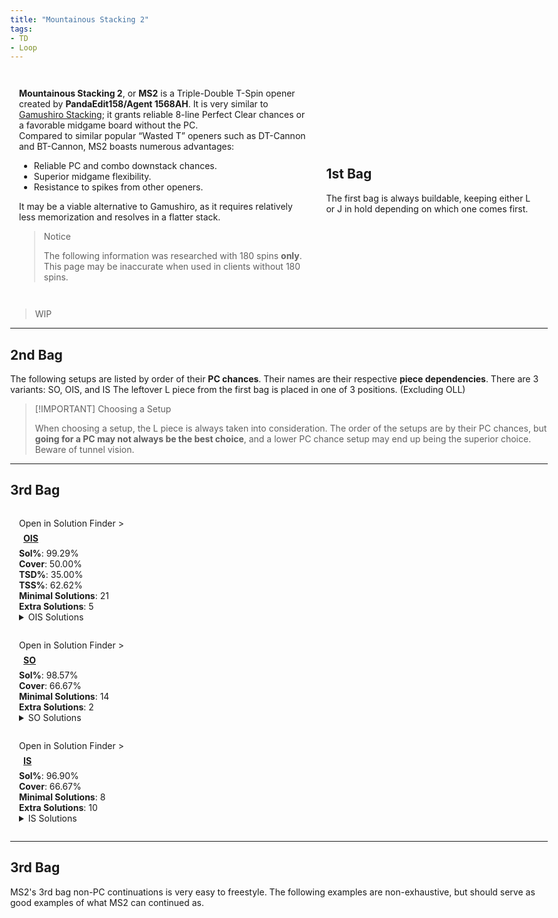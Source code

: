 ```yaml
---
title: "Mountainous Stacking 2"
tags:
- TD
- Loop
---
```

<head>
<meta name="description" content="Mountatinous Stacking 2, a Triple-Double opener by PandaEdit158/Agent 1568AH.">
</head>
<style>
    html{
        display: flex;
        justify-content: center;
        width: 100vw;
        height: 100vh;
    }
    body{
        width: 100vw;
        max-width: 1500px;
    }
    article{
        padding: 0 1em;
    }
    #intro{
        display: grid;
        grid-template-areas: 'text image';
        grid-template-columns: 1fr 0.75fr;
        place-items: center;
    }
    #intro-text{
        padding: 1em;
    }
    #bag-1{
        padding: 1em;
        grid-area: image;
    }
    .only-for-mobile{
        display: none;
    }
    .stat{
        width: 100%;
    }
    .setup-body{
        padding: 1em;
        position: relative;
    }
    .setup-body h3{
        margin: 0.5em;
        font-size: 1em;
        width: auto;
    }
    .setup-body h3 img{
        height: 2em;
        width: 2em;
    }
    .setup-details{
        display: grid;
        grid-template-areas: "info conts";
    }
    .setup-info{
        grid-area: info;
    }
    .fumen-image{
        outline: 1px solid var(--outlinegray);
    }
    .setup-continuations{
        grid-area: conts;
        display: inline-flex;
        flex-wrap: wrap;
        justify-content: center;
        align-items: center;
    }
    .setup-continuations .fumen-figure{
        margin: 0.125em;
    }
    @media all and (max-width: 900px){
        #intro{
            display: flex;
            flex-direction: column;
        }
        #bag-1{
            display: block;
        }
        .only-for-mobile{
            display: block;
        }
    }
    @media all and (max-width: 500px){
        #configs{
            margin: 0 0.5em;
        }
    }
</style>
<div id="intro">
    <div id="intro-text">
        <p>
            <strong>Mountainous Stacking 2</strong>, or <strong>MS2</strong> is a Triple-Double T-Spin opener created by <strong>PandaEdit158/Agent 1568AH</strong>. It is very similar to <a href="/h-docs/openers/Gamushiro-Stacking/">Gamushiro Stacking</a>; it grants reliable 8-line Perfect Clear chances or a favorable midgame board without the PC.<br>
            Compared to similar popular “Wasted <span class="mino">T</span>” openers such as DT-Cannon and BT-Cannon, MS2 boasts numerous advantages:
            <ul>
                <li>Reliable PC and combo downstack chances.</li>
                <li>Superior midgame flexibility.</li>
                <li>Resistance to spikes from other openers.</li>
            </ul>
        </p>
        <p>
            It may be a viable alternative to Gamushiro, as it requires relatively less memorization and resolves in a flatter stack.
        </p>
        <blockquote class="danger-callout">
        <p>Notice</p>
        <p>The following information was researched with 180 spins <strong>only</strong>. This page may be inaccurate when used in clients without 180 spins.</p>
        </blockquote>
    </div>
    <hr class="only-for-mobile">
    <div id="bag-1">
        <p>
            <h2 style="width:100%">1st Bag</h2>
            <p>The first bag is always buildable, keeping either <span class="mino">L</span> or <span class="mino">J</span> in hold depending on which one comes first.</p>
        </p>
        <center>
            <figfumen src="v115@9gwhQ4HewhR4DewwBewhg0Q4AeBtxwRpwhi0AeBtww?RpJeAgWPBCSZTASoeRASICvDFbcYCz7XRASom2AwngHBFbU?fD1uMoDBkkrDFb82Dmoo2AJv0TASoF5DSsjXEFb82Dzoo2A?jX5aEJ3MXEFHhAA" size="33">
        </center>
    </div>
</div>
<blockquote class="warning-callout">
    <p>WIP</p>
</blockquote>

---
## 2nd Bag
The following setups are listed by order of their **PC chances**. Their names are their respective **piece dependencies**. There are 3 variants: <span class="mino">SO</span>, <span class="mino">OIS</span>, and <span class="mino">IS</span>
The leftover <span class="mino">L</span> piece from the first bag is placed in one of 3 positions. <span style="color: var(--graygray)">(Excluding OLL)</span>
<center><div>
<figfumen src="v115@fgglIeglIehlHeB8HeC8DeA8BeC8AeJ8AeE8JeAgWJ?AGXyTASICMCzAAAA" height="8">
<figfumen src="v115@vgglIeglCeB8DehlBeC8DeA8BeC8AeJ8AeE8JeAgWI?AGXyTASIbgC" height="8">
<figfumen src="v115@6ghlAeB8FeglAeC8DeA8glAeC8AeJ8AeE8JeAgWIAG?XyTASoktC" height="8">
</div></center>

> [!IMPORTANT] Choosing a Setup
> 
> When choosing a setup, the <span class="mino">L</span> piece is always taken into consideration. The order of the setups are by their PC chances, but **going for a PC may not always be the best choice**, and a lower PC chance setup may end up being the superior choice. Beware of tunnel vision.

---

## 3rd Bag
<div class="setup-body">
	<div class="solution-finder-nav" onclick="console.log('panning!')"><span class="nav-text">Open in Solution Finder</span> ></div>
    <a href="#ois"><h3 id="ois" class="setup-title"><span class="mino">OIS</span></h3></a>
    <div class="setup-details">
            <fumen src="v115@VghlGewhhlGewhhlh0Eewhhlg0DeR4whB8g0AeBtR4?RpC8BeBtA8RpC8AeJ8AeE8JeAgH" class="setup-image" height="10">
            <div class="setup-stats">
                <div class="stat"><strong>Sol%</strong>: 
                    <span title="5004/5040" class="with180">99.29%</span>
                </div>
                <div class="stat"><strong>Cover</strong>: 50.00%</div>
                <div class="stat"><strong>TSD%</strong>: 35.00%</div>
                <div class="stat"><strong>TSS%</strong>: 62.62%</div>
                <div title="Number of solutions needed to maximize PC chances." class="stat"><strong>Minimal Solutions</strong>: <span class="with180">21</span></div>
                <div title="Number of optional solutions to use for extra T-Spins." class="stat"><strong>Extra Solutions</strong>: 5</div>
		</div>
    </div>
    <details>
        <summary><span class="mino">OIS</span> Solutions</summary>
        <div>
            <h3>Minimals</h3>
            <!-- TODO: make a fumen gallery partial that takes in the fumens (and cover, save, etc.) Instead of spamming figures-->
            <div class="solutions with180">
                <figure class="fumen-figure"><fumen src="v115@zgB8g0zhhlC8i0R4AtglE8R4BtglD8ywAtG8wwF8Je?AgH" height="6" size="16"><figcaption>Cover: 39.29%<br>Save: O</ficaption></figure>
                <figure class="fumen-figure"><fumen src="v115@zgB8Rph0ywC8Rpg0R4wwglE8R4ilD8zhG8g0F8JeAg?H" height="6" size="16"><figcaption>Cover: 24.44%<br>Save: Z</ficaption></figure>
                <figure class="fumen-figure"><fumen src="v115@zgB8zhAtRpC8i0BtRpE8g0AtilD8ywglG8wwF8JeAg?H" height="6" size="16"><figcaption>Cover: 23.77%<br>Save: S</ficaption></figure>
                <figure class="fumen-figure"><fumen src="v115@zgB8ilzhC8glywg0RpE8R4g0RpD8R4h0G8wwF8JeAg?H" height="6" size="16"><figcaption>Cover: 20.08%<br>Save: Z</ficaption></figure>
                <figure class="fumen-figure"><fumen src="v115@zgB8g0BtzhC8i0hlRpE8BtglRpD8ywglG8wwF8JeAg?H" height="6" size="16"><figcaption>Cover: 19.40%<br>Save: S</ficaption></figure>
                <figure class="fumen-figure"><fumen src="v115@zgB8Rpg0R4hlC8Rpi0AtglE8R4BtglD8ywAtG8wwF8?JeAgH" height="6" size="16"><figcaption>Cover: 19.05%<br>Save: I</ficaption></figure>
                <figure class="fumen-figure"><fumen src="v115@zgB8Rph0Q4hlC8Rpg0wwR4glE8ywQ4glD8zhG8g0F8?JeAgH" height="6" size="16"><figcaption>Cover: 17.78%<br>Save: Z</ficaption></figure>
                <figure class="fumen-figure"><fumen src="v115@zgB8Rpzhg0C8RpBtR4g0E8wwBth0D8xwR4G8wwF8Je?AgH" height="6" size="16"><figcaption>Cover: 14.60%<br>Save: L</ficaption></figure>
                <figure class="fumen-figure"><fumen src="v115@zgB8ilzhC8glQ4i0RpE8ywRpD8R4wwg0G8Q4F8JeAg?H" height="6" size="16"><figcaption>Cover: 13.57%<br>Save: Z</ficaption></figure>
                <figure class="fumen-figure"><fumen src="v115@zgB8Rpzhg0C8RpBtR4g0E8wwR4h0D8xwBtG8wwF8Je?AgH" height="6" size="16"><figcaption>Cover: 10.48%<br>Save: L</ficaption></figure>
                <figure class="fumen-figure"><fumen src="v115@zgB8RpBti0C8RpwwBtR4E8xwR4g0D8zhG8wwF8JeAg?H" height="6" size="16"><figcaption>Cover: 9.52%<br>Save: L</ficaption></figure>
                <figure class="fumen-figure"><fumen src="v115@zgB8RpilR4C8RpglAti0E8BtR4g0D8zhG8AtF8JeAg?H" height="6" size="16"><figcaption>Cover: 9.52%<br>Save: T</ficaption></figure>
                <figure class="fumen-figure"><fumen src="v115@zgB8ywR4Atg0C8zhBtg0E8R4Ath0D8wwilG8glF8Je?AgH" height="6" size="16"><figcaption>Cover: 8.89%<br>Save: O</ficaption></figure>
                <figure class="fumen-figure"><fumen src="v115@zgB8i0zhC8BtQ4hlRpE8R4glRpD8BtQ4glG8g0F8Je?AgH" height="6" size="16"><figcaption>Cover: 8.89%<br>Save: T</ficaption></figure>
                <figure class="fumen-figure"><fumen src="v115@zgB8g0ywAtRpC8i0BtRpE8R4ilD8R4AtglG8wwF8Je?AgH" height="6" size="16"><figcaption>Cover: 8.10%<br>Save: I</ficaption></figure>
                <figure class="fumen-figure"><fumen src="v115@zgB8ywQ4ilC8i0R4RpE8g0AtQ4RpD8wwBtglG8AtF8?JeAgH" height="6" size="16"><figcaption>Cover: 7.14%<br>Save: I</ficaption></figure>
                <figure class="fumen-figure"><fumen src="v115@zgB8Q4hlzhC8R4glAtg0RpE8Btg0RpD8Q4Ath0G8gl?F8JeAgH" height="6" size="16"><figcaption>Cover: 6.67%<br>Save: T</ficaption></figure>
                <figure class="fumen-figure"><fumen src="v115@zgB8Q4BthlRpC8R4BtglRpE8wwzhD8Q4xwglG8wwF8?JeAgH" height="6" size="16"><figcaption>Cover: 6.35%<br>Save: J</ficaption></figure>
                <figure class="fumen-figure"><fumen src="v115@zgB8ilAtg0RpC8glQ4Btg0RpE8AtzhD8R4h0G8Q4F8?JeAgH" height="6" size="16"><figcaption>Cover: 4.13%<br>Save: T</ficaption></figure>
                <figure class="fumen-figure"><fumen src="v115@zgB8Q4i0ilC8R4whg0AtRpE8whBtRpD8Q4whAtglG8?whF8JeAgH" height="6" size="16"><figcaption>Cover: 3.81%<br>Save: T</ficaption></figure>
                <figure class="fumen-figure"><fumen src="v115@zgB8g0ywBtglC8i0R4BtE8R4ilD8zhG8wwF8JeAgH" height="6" size="16"><figcaption>Cover: 3.17%<br>Save: O</ficaption></figure>
            </div>
            <h3>Extras</h3>
            <div class="solutions with180">
                <figure class="fumen-figure"><fumen src="v115@zgB8ilzhC8glQ4ywRpE8i0RpD8R4wwg0G8Q4F8JeAg?H" height="6" size="16"><figcaption>Cover: 15.56%<br>Save: Z</ficaption></figure>
                <figure class="fumen-figure"><fumen src="v115@zgB8Rph0BtglC8Rpg0Q4ilE8g0R4BtD8ywQ4G8wwF8?JeAgH" height="6" size="16"><figcaption>Cover: 11.98%<br>Save: I</ficaption></figure>
                <figure class="fumen-figure"><fumen src="v115@zgB8zhBtglC8i0Q4ilE8g0R4BtD8ywQ4G8wwF8JeAg?H" height="6" size="16"><figcaption>Cover: 11.59%<br>Save: O</ficaption></figure>
                <figure class="fumen-figure"><fumen src="v115@zgB8i0Q4ilC8zhglRpE8g0R4RpD8ywQ4G8wwF8JeAg?H" height="6" size="16"><figcaption>Cover: 2.54%<br>Save: Z</ficaption></figure>
                <figure class="fumen-figure"><fumen src="v115@zgB8Rpzhg0C8RpBtR4g0E8wwR4h0D8xwBtG8wwF8Je?AgH" height="6" size="16"><figcaption>Cover: 10.48%<br>Save: L</ficaption></figure>
            </div>
        </div>
    </details>
</div>
<div class="setup-body">
    <div class="solution-finder-nav" onclick="console.log('panning!')"><span class="nav-text">Open in Solution Finder</span> ></div>
    <a href="#so"><h3 id="so" class="setup-title"><span class="mino">SO</span></h3></a>
    <div class="setup-details">
        <fumen src="v115@fgh0RpFeg0Q4RpBeglBewhg0R4CeilwhB8Q4AeBtil?whC8BeBtA8glwhC8AeJ8AeE8JeAgH" class="setup-image" height="10">
        <div class="setup-stats">
            <div class="stat"><strong>Sol%</strong>: <span title="4968/5040">98.57%</span></div>
            <div class="stat"><strong>Cover</strong>: 66.67%</div>
            <div class="stat"><strong>Minimal Solutions</strong>: 14</div>
            <div class="stat"><strong>Extra Solutions</strong>: 2</div>
        </div>
    </div>
    <details>
        <summary><span class="mino">SO</span> Solutions</summary>
        <div>
            <h3>Minimals</h3>
            <div class="solutions with180">
                <figure class="fumen-figure">
                    <fumen src="v115@zgzhili0D8glR4Rpg0D8R4A8RpD8ywH8wwE8JeAgH" height="6" size="16">
                    <figcaption>Cover: 40.18%<br>Save: Z</ficaption>
                </figure>
                <figure class="fumen-figure">
                    <fumen src="v115@zgzhh0AtglRpD8g0BtglRpD8g0AtA8hlD8ywH8wwE8?JeAgH" height="6" size="16">
                    <figcaption>Cover: 35.19%<br>Save: S</ficaption>
                </figure>
                <figure class="fumen-figure">
                    <fumen src="v115@zgzhi0ilD8Rpg0glR4D8RpA8R4D8ywH8wwE8JeAgH" height="6" size="16">
                    <figcaption>Cover: 31.80%<br>Save: Z</ficaption>
                </figure>
                <figure class="fumen-figure">
                    <fumen src="v115@zgzhh0AtilD8g0BtglR4D8g0AtA8R4D8ywH8wwE8Je?AgH" height="6" size="16">
                    <figcaption>Cover: 31.32%<br>Save: O</ficaption>
                </figure>
                <figure class="fumen-figure">
                    <fumen src="v115@zgzhg0R4glRpD8i0glRpD8R4A8hlD8ywH8wwE8JeAg?H" height="6" size="16">
                    <figcaption>Cover: 31.24%<br>Save: Z</ficaption>
                </figure>
                <figure class="fumen-figure">
                    <fumen src="v115@zgzhRpglg0R4D8ili0D8RpA8R4D8ywH8wwE8JeAgH" height="6" size="16">
                    <figcaption>Cover: 21.9%<br>Save: Z</ficaption>
                </figure>
                <figure class="fumen-figure">
                    <fumen src="v115@zgzhh0AtglRpD8g0BtglRpD8R4A8hlD8R4AtH8g0E8?JeAgH" height="6" size="16">
                    <figcaption>Cover: 20.29%<br>Save: T</ficaption>
                </figure>
                <figure class="fumen-figure">
                    <fumen src="v115@zgzhRpglh0AtD8ilg0BtD8RpA8g0AtD8ywH8wwE8Je?AgH" height="6" size="16">
                    <figcaption>Cover: 19.73%<br>Save: S</ficaption>
                </figure>
                <figure class="fumen-figure">
                    <fumen src="v115@zgzhQ4ilRpD8R4BtRpD8wwQ4A8BtD8xwglH8wwE8Je?AgH" height="6" size="16">
                    <figcaption>Cover: 14.65%<br>Save: J</ficaption>
                </figure>
                <figure class="fumen-figure">
                    <fumen src="v115@zgzhili0D8ywRpg0D8R4A8RpD8R4wwH8glE8JeAgH" height="6" size="16">
                    <figcaption>Cover: 12.40%<br>Save: Z</ficaption>
                </figure>
                <figure class="fumen-figure">
                    <fumen src="v115@zgzhilh0AtD8ywg0BtD8R4A8g0AtD8R4wwH8glE8Je?AgH" height="6" size="16">
                    <figcaption>Cover: 9.02%<br>Save: O</ficaption>
                </figure>
                <figure class="fumen-figure">
                    <fumen src="v115@zgzhwwilRpD8Q4glBtRpD8R4A8BtD8xwQ4H8wwE8Je?AgH" height="6" size="16">
                    <figcaption>Cover: 4.19%<br>Save: J</ficaption>
                </figure>
                <figure class="fumen-figure">
                    <fumen src="v115@zgzhwwRph0AtD8Q4Rpg0BtD8R4A8g0AtD8xwQ4H8ww?E8JeAgH" height="6" size="16">
                    <figcaption>Cover: 4.19%<br>Save: L</ficaption>
                </figure>
                <figure class="fumen-figure">
                    <fumen src="v115@zgzhwwg0BtRpD8Q4i0RpD8R4A8BtD8xwQ4H8wwE8Je?AgH" height="6" size="16">
                    <figcaption>Cover: 2.58%<br>Save: L</ficaption>
                </figure>
                </div>
                <h3>Extras</h3>
                <div class="solutions with180">
                <figure class="fumen-figure">
                    <fumen src="v115@zgzhh0AtRpglD8g0BtilD8g0AtA8RpD8ywH8wwE8Je?AgH" height="6" size="16">
                    <figcaption>Cover: 17.8%<br>Save: S</ficaption>
                </figure>
                <figure class="fumen-figure">
                    <fumen src="v115@zgzhglg0BtRpD8gli0RpD8hlA8BtD8ywH8wwE8JeAg?H" height="6" size="16">
                    <figcaption>Cover: 12.9%<br>Save: S</ficaption>
                </figure>
            </div>
        </div>
    </details>
</div>
<div class="setup-body">
    <div class="solution-finder-nav" onclick="console.log('panning!')"><span class="nav-text">Open in Solution Finder</span> ></div>
    <a href="#is"><h3 id="is" class="setup-title"><span class="mino">IS</span></h3></a>
    <div class="setup-details">
        <fumen src="v115@ngR4Rph0BeglR4whRpg0CeilwhB8g0AeBtilwhC8Be?BtA8glwhC8AeJ8AeE8JeAgH" class="setup-image" height="10">
        <div class="setup-stats">
            <div class="stat"><strong>Sol%</strong>: 
                <span title="4884/5040">96.90%</span>
            </div>
            <div class="stat"><strong>Cover</strong>: 66.67%</div>
            <div class="stat"><strong>Minimal Solutions</strong>: 8</div>
            <div class="stat"><strong>Extra Solutions</strong>: 10</div>
        </div>
    </div>
    <details>
        <summary><span class="mino">IS</span> Solutions</summary>
        <div>
            <h3>Minimals</h3>
            <div class="solutions">
            <figure class="fumen-figure"><fumen src="v115@zgRpg0zhilRpi0R4glF8R4G8ywH8wwE8JeAgH" height="6" size="16"><figcaption>Cover: 61.18%<br>Save: Z</ficaption></figure>
            <figure class="fumen-figure"><fumen src="v115@zgRpilg0zhRpglBti0F8BtG8ywH8wwE8JeAgH" height="6" size="16"><figcaption>Cover: 53.93%<br>Save: S</ficaption></figure>
            <figure class="fumen-figure"><fumen src="v115@zgg0zhRpili0BtRpglF8BtG8ywH8wwE8JeAgH" height="6" size="16"><figcaption>Cover: 51.23%<br>Save: S</ficaption></figure>
            <figure class="fumen-figure"><fumen src="v115@zgRpQ4ywzhRpR4wwilF8h0G8Q4g0glH8g0E8JeAgH" height="6" size="16"><figcaption>Cover: 25.55%<br>Save: Z</ficaption></figure>
            <figure class="fumen-figure"><fumen src="v115@zgRpzhAtilRpywBtglF8h0G8wwg0AtH8g0E8JeAgH" height="6" size="16"><figcaption>Cover: 25.55%<br>Save: S</ficaption></figure>
            <figure class="fumen-figure"><fumen src="v115@zgRpQ4ywAtilRpR4wwBtglF8h0G8Q4g0AtH8g0E8Je?AgH" height="6" size="16"><figcaption>Cover: 20.64%<br>Save: I</ficaption></figure>
            <figure class="fumen-figure"><fumen src="v115@zgRpzhAtilRpi0BtglF8R4G8R4AtH8g0E8JeAgH" height="6" size="16"><figcaption>Cover: 18.67%<br>Save: T</ficaption></figure>
            <figure class="fumen-figure"><fumen src="v115@zgRpQ4i0AtilRpR4whBtglF8whAtG8Q4whg0H8whE8?JeAgH" height="6" size="16"><figcaption>Cover: 14.74%<br>Save: T</ficaption></figure>
            </div>
            <h3>Extras</h3>
            <div class="solutions">
                <figure class="fumen-figure"><fumen src="v115@zgRpQ4zhilRpR4ywglF8h0G8Q4g0wwH8g0E8JeAgH" height="6" size="16"><figcaption>Cover: 24.8%<br>Save: Z</ficaption></figure>
                <figure class="fumen-figure"><fumen src="v115@zgRpywAtzhRpi0ilF8g0glG8wwBtH8AtE8JeAgH" height="6" size="16"><figcaption>Cover: 13.3%<br>Save: S</ficaption></figure>
                <figure class="fumen-figure"><fumen src="v115@zgRpg0ywzhRpi0ilF8R4G8R4glH8wwE8JeAgH" height="6" size="16"><figcaption>Cover: 16.7%<br>Save: Z</ficaption></figure>
                <figure class="fumen-figure"><fumen src="v115@zgRpg0ywAtilRpi0BtglF8R4G8R4AtH8wwE8JeAgH" height="6" size="16"><figcaption>Cover: 14.3%<br>Save: I</ficaption></figure>
            </div>
        </div>
    </details>
</div>

---
## 3rd Bag
MS2's 3rd bag non-PC continuations is very easy to freestyle. The following examples are non-exhaustive, but should serve as good examples of what MS2 can continued as.
